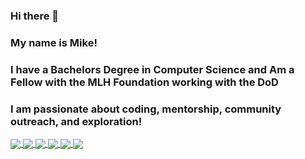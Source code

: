 ### Hi there 👋
### My name is Mike!
### I have a Bachelors Degree in Computer Science and Am a Fellow with the MLH Foundation working with the DoD
### I am passionate about coding, mentorship, community outreach, and exploration!
<a href="https://github.com/mhwilkes/github-readme-stats">
  <img align="center" src="https://github-readme-stats.vercel.app/api/top-langs/?username=mhwilkes&theme=dracula&layout=compact" />
</a>
<a href="https://github.com/mhwilkes/github-readme-stats">
  <img align="center" src="https://github-readme-stats.vercel.app/api?username=mhwilkes&show_icons=true&theme=dracula" />
</a>
<a href="https://github.com/mhwilkes/Cheers-Mate">
  <img align="center" src="https://github-readme-stats.vercel.app/api/pin/?username=mhwilkes&repo=Cheers-Mate&theme=dracula&show_owner=true" />
</a>
<a href="https://github.com/mhwilkes/comunikey">
  <img align="center" src="https://github-readme-stats.vercel.app/api/pin/?username=mhwilkes&repo=comunikey&theme=dracula&show_owner=true" />
</a>
<a href="https://github.com/mhwilkes/spotify_swipe_emu">
  <img align="center" src="https://github-readme-stats.vercel.app/api/pin/?username=mhwilkes&repo=spotify_swipe_emu&theme=dracula&show_owner=true" />
</a>
<a href="https://github.com/sgw-dev/pyke">
  <img align="center" src="https://github-readme-stats.vercel.app/api/pin/?username=sgw-dev&repo=pyke&theme=dracula&show_owner=true" />
</a>
